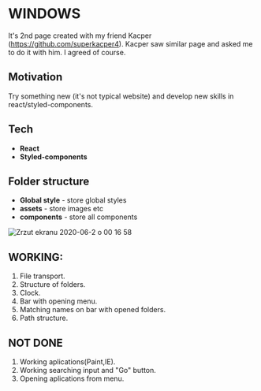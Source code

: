 # WINDOWS

It's 2nd page created with my friend Kacper (https://github.com/superkacper4). Kacper saw similar page and asked me to do it with him. I agreed of course.

## Motivation

Try something new (it's not typical website) and develop new skills in react/styled-components.

## Tech

- <b>React</b>
- <b>Styled-components</b>

## Folder structure

- <b>Global style</b> - store global styles
- <b>assets</b> - store images etc
- <b>components</b> - store all components

![Zrzut ekranu 2020-06-2 o 00 16 58](https://user-images.githubusercontent.com/48855027/83460346-71239c00-a466-11ea-9b6f-c0ba7e38f45e.png)

## WORKING:

1. File transport.
2. Structure of folders.
3. Clock.
4. Bar with opening menu.
5. Matching names on bar with opened folders.
6. Path structure.

## NOT DONE

1. Working aplications(Paint,IE).
2. Working searching input and "Go" button.
3. Opening aplications from menu.
